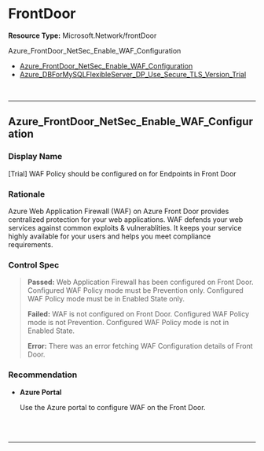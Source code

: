 # FrontDoor

**Resource Type:** Microsoft.Network/frontDoor 

<!-- TOC -->
Azure_FrontDoor_NetSec_Enable_WAF_Configuration
- [Azure_FrontDoor_NetSec_Enable_WAF_Configuration](#azure_frontdoor_netsec_enable_waf_configuration)
- [Azure_DBForMySQLFlexibleServer_DP_Use_Secure_TLS_Version_Trial](#azure_dbformysqlflexibleServer_dp_use_secure_tls_version_trial)

<!-- /TOC -->
<br/>

___ 

## Azure_FrontDoor_NetSec_Enable_WAF_Configuration 

### Display Name 
[Trial] WAF Policy should be configured on for Endpoints in Front Door

### Rationale 
Azure Web Application Firewall (WAF) on Azure Front Door provides centralized protection for your web applications. WAF defends your web services against common exploits & vulnerablities. It keeps your service highly available for your users and helps you meet compliance requirements.

 ### Control Spec 

> **Passed:** 
> Web Application Firewall has been configured on Front Door. 
> Configured WAF Policy mode must be Prevention only. 
> Configured WAF Policy mode must be in Enabled State only. 
> 
> **Failed:** 
> WAF is not configured on Front Door.
> Configured WAF Policy mode is not Prevention.
> Configured WAF Policy mode is not in Enabled State.
> 
> **Error:** 
> There was an error fetching WAF Configuration details of Front Door.
> 
### Recommendation 
- **Azure Portal** 

	 Use the Azure portal to configure WAF on the Front Door.

 
 <br />

<br />

___ 


